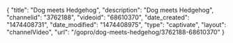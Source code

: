 {
    "title": "Dog meets Hedgehog",
    "description": "Dog meets Hedgehog",
    "channelid": "3762188",
    "videoid": "68610370",
    "date_created": "1474408731",
    "date_modified": "1474408975",
    "type": "captivate",
    "layout": "channelVideo",
    "url": "\/gopro\/dog-meets-hedgehog\/3762188-68610370"
}
